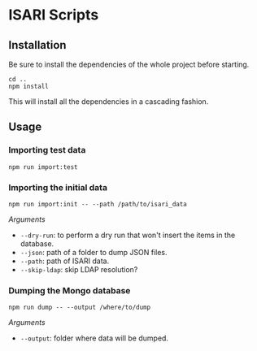 # ISARI Scripts

## Installation

Be sure to install the dependencies of the whole project before starting.

```
cd ..
npm install
```

This will install all the dependencies in a cascading fashion.

## Usage

### Importing test data

```
npm run import:test
```

### Importing the initial data

```
npm run import:init -- --path /path/to/isari_data
```

*Arguments*

* `--dry-run`: to perform a dry run that won't insert the items in the database.
* `--json`: path of a folder to dump JSON files.
* `--path`: path of ISARI data.
* `--skip-ldap`: skip LDAP resolution?

### Dumping the Mongo database

```
npm run dump -- --output /where/to/dump
```

*Arguments*

* `--output`: folder where data will be dumped.
